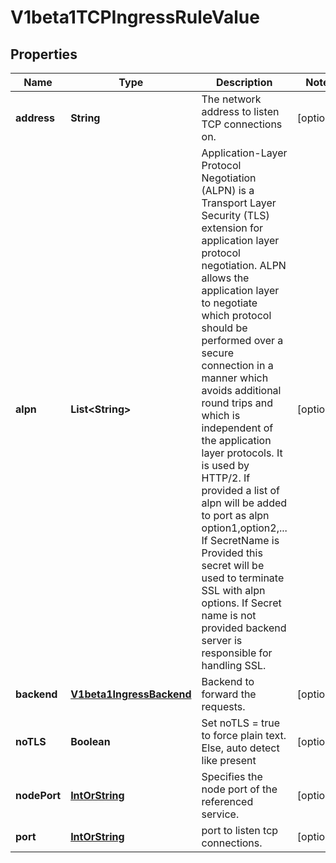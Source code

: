 
# V1beta1TCPIngressRuleValue

## Properties
Name | Type | Description | Notes
------------ | ------------- | ------------- | -------------
**address** | **String** | The network address to listen TCP connections on. |  [optional]
**alpn** | **List&lt;String&gt;** | Application-Layer Protocol Negotiation (ALPN) is a Transport Layer Security (TLS) extension for application layer protocol negotiation. ALPN allows the application layer to negotiate which protocol should be performed over a secure connection in a manner which avoids additional round trips and which is independent of the application layer protocols. It is used by HTTP/2. If provided a list of alpn will be added to port as alpn option1,option2,... If SecretName is Provided this secret will be used to terminate SSL with alpn options. If Secret name is not provided backend server is responsible for handling SSL. |  [optional]
**backend** | [**V1beta1IngressBackend**](V1beta1IngressBackend.md) | Backend to forward the requests. |  [optional]
**noTLS** | **Boolean** | Set noTLS &#x3D; true to force plain text. Else, auto detect like present |  [optional]
**nodePort** | [**IntOrString**](IntOrString.md) | Specifies the node port of the referenced service. |  [optional]
**port** | [**IntOrString**](IntOrString.md) | port to listen tcp connections. |  [optional]



